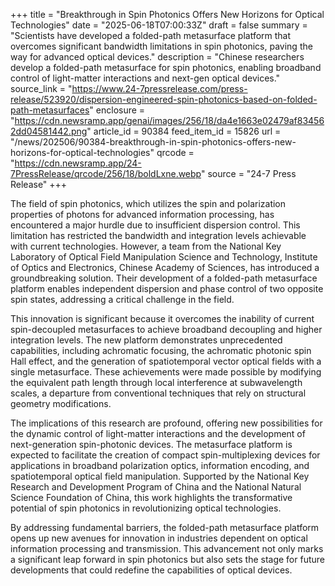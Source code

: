 +++
title = "Breakthrough in Spin Photonics Offers New Horizons for Optical Technologies"
date = "2025-06-18T07:00:33Z"
draft = false
summary = "Scientists have developed a folded-path metasurface platform that overcomes significant bandwidth limitations in spin photonics, paving the way for advanced optical devices."
description = "Chinese researchers develop a folded-path metasurface for spin photonics, enabling broadband control of light-matter interactions and next-gen optical devices."
source_link = "https://www.24-7pressrelease.com/press-release/523920/dispersion-engineered-spin-photonics-based-on-folded-path-metasurfaces"
enclosure = "https://cdn.newsramp.app/genai/images/256/18/da4e1663e02479af834562dd04581442.png"
article_id = 90384
feed_item_id = 15826
url = "/news/202506/90384-breakthrough-in-spin-photonics-offers-new-horizons-for-optical-technologies"
qrcode = "https://cdn.newsramp.app/24-7PressRelease/qrcode/256/18/boldLxne.webp"
source = "24-7 Press Release"
+++

<p>The field of spin photonics, which utilizes the spin and polarization properties of photons for advanced information processing, has encountered a major hurdle due to insufficient dispersion control. This limitation has restricted the bandwidth and integration levels achievable with current technologies. However, a team from the National Key Laboratory of Optical Field Manipulation Science and Technology, Institute of Optics and Electronics, Chinese Academy of Sciences, has introduced a groundbreaking solution. Their development of a folded-path metasurface platform enables independent dispersion and phase control of two opposite spin states, addressing a critical challenge in the field.</p><p>This innovation is significant because it overcomes the inability of current spin-decoupled metasurfaces to achieve broadband decoupling and higher integration levels. The new platform demonstrates unprecedented capabilities, including achromatic focusing, the achromatic photonic spin Hall effect, and the generation of spatiotemporal vector optical fields with a single metasurface. These achievements were made possible by modifying the equivalent path length through local interference at subwavelength scales, a departure from conventional techniques that rely on structural geometry modifications.</p><p>The implications of this research are profound, offering new possibilities for the dynamic control of light-matter interactions and the development of next-generation spin-photonic devices. The metasurface platform is expected to facilitate the creation of compact spin-multiplexing devices for applications in broadband polarization optics, information encoding, and spatiotemporal optical field manipulation. Supported by the National Key Research and Development Program of China and the National Natural Science Foundation of China, this work highlights the transformative potential of spin photonics in revolutionizing optical technologies.</p><p>By addressing fundamental barriers, the folded-path metasurface platform opens up new avenues for innovation in industries dependent on optical information processing and transmission. This advancement not only marks a significant leap forward in spin photonics but also sets the stage for future developments that could redefine the capabilities of optical devices.</p>